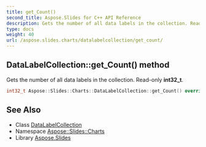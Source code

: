 ```yaml
---
title: get_Count()
second_title: Aspose.Slides for C++ API Reference
description: Gets the number of all data labels in the collection. Read-only int32_t.
type: docs
weight: 40
url: /aspose.slides.charts/datalabelcollection/get_count/
---
```

## DataLabelCollection::get_Count() method


Gets the number of all data labels in the collection. Read-only **int32_t**.

```cpp
int32_t Aspose::Slides::Charts::DataLabelCollection::get_Count() override
```

## See Also

* Class [DataLabelCollection](../)
* Namespace [Aspose::Slides::Charts](../../)
* Library [Aspose.Slides](../../../)